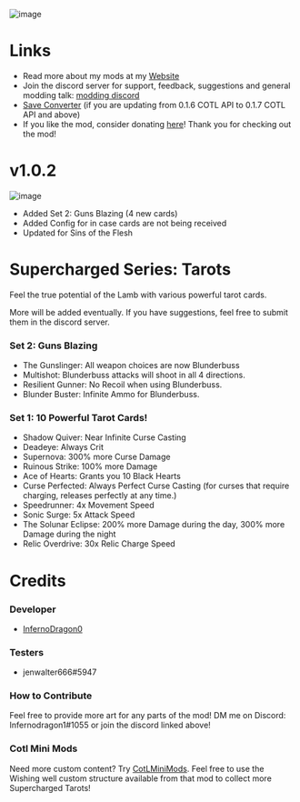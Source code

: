 ![image](https://i.imgur.com/BVUnctk.png)

# Links
- Read more about my mods at my [Website](https://cotlminimod.infernodragon.net/)
- Join the discord server for support, feedback, suggestions and general modding talk: [modding discord](https://discord.gg/MUjww9ndx2)
- [Save Converter](https://cotlminimod.infernodragon.net/saveconverter) (if you are updating from 0.1.6 COTL API to 0.1.7 COTL API and above) 
- If you like the mod, consider donating [here](https://ko-fi.com/infernodragon0)! Thank you for checking out the mod!


# v1.0.2
![image](https://i.imgur.com/dDHPqmN.png)
- Added Set 2: Guns Blazing (4 new cards)
- Added Config for in case cards are not being received
- Updated for Sins of the Flesh

# Supercharged Series: Tarots
Feel the true potential of the Lamb with various powerful tarot cards.

More will be added eventually. If you have suggestions, feel free to submit them in the discord server.

### Set 2: Guns Blazing
- The Gunslinger: All weapon choices are now Blunderbuss
- Multishot: Blunderbuss attacks will shoot in all 4 directions.
- Resilient Gunner: No Recoil when using Blunderbuss.
- Blunder Buster: Infinite Ammo for Blunderbuss.

### Set 1: 10 Powerful Tarot Cards!
- Shadow Quiver: Near Infinite Curse Casting
- Deadeye: Always Crit
- Supernova: 300% more Curse Damage
- Ruinous Strike: 100% more Damage
- Ace of Hearts: Grants you 10 Black Hearts
- Curse Perfected: Always Perfect Curse Casting (for curses that require charging, releases perfectly at any time.)
- Speedrunner: 4x Movement Speed
- Sonic Surge: 5x Attack Speed
- The Solunar Eclipse: 200% more Damage during the day, 300% more Damage during the night
- Relic Overdrive: 30x Relic Charge Speed

# Credits

### Developer
- [InfernoDragon0](https://github.com/InfernoDragon0)

### Testers
- jenwalter666#5947

### How to Contribute
Feel free to provide more art for any parts of the mod! DM me on Discord: Infernodragon1#1055 or join the discord linked above!

### Cotl Mini Mods
Need more custom content? Try [CotLMiniMods](https://cult-of-the-lamb.thunderstore.io/package/InfernoDragon0/CotLMiniMods/). Feel free to use the Wishing well custom structure available from that mod to collect more Supercharged Tarots!